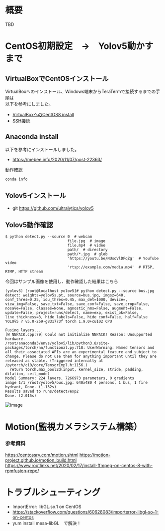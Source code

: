 # 概要

TBD

# CentOS初期設定　→　Yolov5動かすまで

## VirtualBoxでCentOSインストール

VirtualBoxへのインストール、Windows端末からTeraTermで接続するまでの手順は  
以下を参考にしました。  

 - [VirtualBoxへのCentOS8 install](https://qiita.com/yasushi-jp/items/01b4829a36272954719f)
 - [SSH接続](https://chibashi.me/development/centos8-ssh-2004/)

## Anaconda install

以下を参考にインストールしました。

- https://mebee.info/2020/11/07/post-22363/

動作確認

```
conda info
```

## Yolov5インストール

- git https://github.com/ultralytics/yolov5

## Yolov5動作確認

```
$ python detect.py --source 0  # webcam
                            file.jpg  # image 
                            file.mp4  # video
                            path/  # directory
                            path/*.jpg  # glob
                            'https://youtu.be/NUsoVlDFqZg'  # YouTube video
                            'rtsp://example.com/media.mp4'  # RTSP, RTMP, HTTP stream
```

今回はサンプル画像を使用し、動作確認した結果はこちら
```
(yolov5) [root@localhost yolov5]# python detect.py --source bus.jpg
detect: weights=yolov5s.pt, source=bus.jpg, imgsz=640, conf_thres=0.25, iou_thres=0.45, max_det=1000, device=, view_img=False, save_txt=False, save_conf=False, save_crop=False, nosave=False, classes=None, agnostic_nms=False, augment=False, update=False, project=runs/detect, name=exp, exist_ok=False, line_thickness=3, hide_labels=False, hide_conf=False, half=False
YOLOv5 ? v5.0-259-g831773f torch 1.9.0+cu102 CPU

Fusing layers...
[W NNPACK.cpp:79] Could not initialize NNPACK! Reason: Unsupported hardware.
/root/anaconda3/envs/yolov5/lib/python3.8/site-packages/torch/nn/functional.py:718: UserWarning: Named tensors and all their associated APIs are an experimental feature and subject to change. Please do not use them for anything important until they are released as stable. (Triggered internally at  /pytorch/c10/core/TensorImpl.h:1156.)
  return torch.max_pool2d(input, kernel_size, stride, padding, dilation, ceil_mode)
Model Summary: 224 layers, 7266973 parameters, 0 gradients
image 1/1 /root/yolov5/bus.jpg: 640x480 4 persons, 1 bus, 1 fire hydrant, Done. (1.132s)
Results saved to runs/detect/exp2
Done. (2.015s)
```

![image](https://user-images.githubusercontent.com/26809782/124346120-0bc94e00-dc18-11eb-8ef6-60e2363a6dc1.png)

# Motion(監視カメラシステム構築）

### 参考資料

https://centossrv.com/motion.shtml
https://motion-project.github.io/motion_build.html
https://www.rootlinks.net/2020/02/17/install-ffmpeg-on-centos-8-with-rpmfusion-repo/


# トラブルシューティング

- ImportError: libGL.so.1 on CentOS
 -  https://stackoverflow.com/questions/60628083/importerror-libgl-so-1-on-centos
 -  yum install mesa-libGL　で解決！
